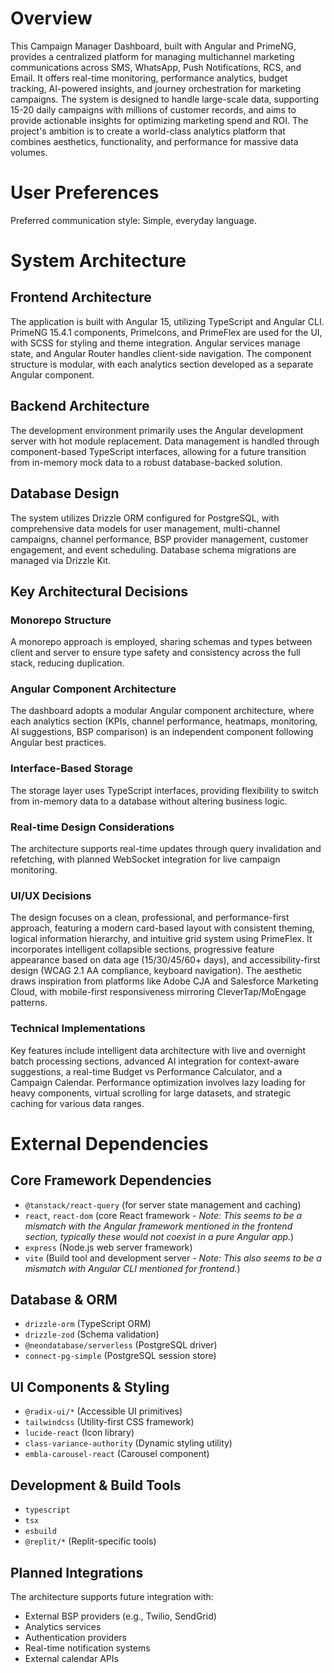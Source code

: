 # Overview

This Campaign Manager Dashboard, built with Angular and PrimeNG, provides a centralized platform for managing multichannel marketing communications across SMS, WhatsApp, Push Notifications, RCS, and Email. It offers real-time monitoring, performance analytics, budget tracking, AI-powered insights, and journey orchestration for marketing campaigns. The system is designed to handle large-scale data, supporting 15-20 daily campaigns with millions of customer records, and aims to provide actionable insights for optimizing marketing spend and ROI. The project's ambition is to create a world-class analytics platform that combines aesthetics, functionality, and performance for massive data volumes.

# User Preferences

Preferred communication style: Simple, everyday language.

# System Architecture

## Frontend Architecture
The application is built with Angular 15, utilizing TypeScript and Angular CLI. PrimeNG 15.4.1 components, PrimeIcons, and PrimeFlex are used for the UI, with SCSS for styling and theme integration. Angular services manage state, and Angular Router handles client-side navigation. The component structure is modular, with each analytics section developed as a separate Angular component.

## Backend Architecture
The development environment primarily uses the Angular development server with hot module replacement. Data management is handled through component-based TypeScript interfaces, allowing for a future transition from in-memory mock data to a robust database-backed solution.

## Database Design
The system utilizes Drizzle ORM configured for PostgreSQL, with comprehensive data models for user management, multi-channel campaigns, channel performance, BSP provider management, customer engagement, and event scheduling. Database schema migrations are managed via Drizzle Kit.

## Key Architectural Decisions

### Monorepo Structure
A monorepo approach is employed, sharing schemas and types between client and server to ensure type safety and consistency across the full stack, reducing duplication.

### Angular Component Architecture
The dashboard adopts a modular Angular component architecture, where each analytics section (KPIs, channel performance, heatmaps, monitoring, AI suggestions, BSP comparison) is an independent component following Angular best practices.

### Interface-Based Storage
The storage layer uses TypeScript interfaces, providing flexibility to switch from in-memory data to a database without altering business logic.

### Real-time Design Considerations
The architecture supports real-time updates through query invalidation and refetching, with planned WebSocket integration for live campaign monitoring.

### UI/UX Decisions
The design focuses on a clean, professional, and performance-first approach, featuring a modern card-based layout with consistent theming, logical information hierarchy, and intuitive grid system using PrimeFlex. It incorporates intelligent collapsible sections, progressive feature appearance based on data age (15/30/45/60+ days), and accessibility-first design (WCAG 2.1 AA compliance, keyboard navigation). The aesthetic draws inspiration from platforms like Adobe CJA and Salesforce Marketing Cloud, with mobile-first responsiveness mirroring CleverTap/MoEngage patterns.

### Technical Implementations
Key features include intelligent data architecture with live and overnight batch processing sections, advanced AI integration for context-aware suggestions, a real-time Budget vs Performance Calculator, and a Campaign Calendar. Performance optimization involves lazy loading for heavy components, virtual scrolling for large datasets, and strategic caching for various data ranges.

# External Dependencies

## Core Framework Dependencies
- `@tanstack/react-query` (for server state management and caching)
- `react`, `react-dom` (core React framework - *Note: This seems to be a mismatch with the Angular framework mentioned in the frontend section, typically these would not coexist in a pure Angular app.*)
- `express` (Node.js web server framework)
- `vite` (Build tool and development server - *Note: This also seems to be a mismatch with Angular CLI mentioned for frontend.*)

## Database & ORM
- `drizzle-orm` (TypeScript ORM)
- `drizzle-zod` (Schema validation)
- `@neondatabase/serverless` (PostgreSQL driver)
- `connect-pg-simple` (PostgreSQL session store)

## UI Components & Styling
- `@radix-ui/*` (Accessible UI primitives)
- `tailwindcss` (Utility-first CSS framework)
- `lucide-react` (Icon library)
- `class-variance-authority` (Dynamic styling utility)
- `embla-carousel-react` (Carousel component)

## Development & Build Tools
- `typescript`
- `tsx`
- `esbuild`
- `@replit/*` (Replit-specific tools)

## Planned Integrations
The architecture supports future integration with:
- External BSP providers (e.g., Twilio, SendGrid)
- Analytics services
- Authentication providers
- Real-time notification systems
- External calendar APIs